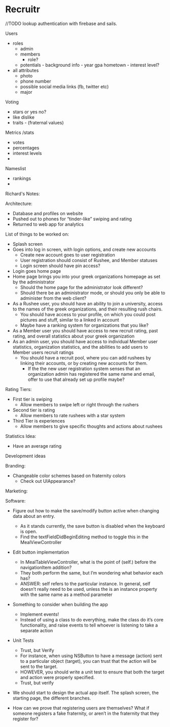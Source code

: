 # Recruitr

//TODO lookup authentication with firebase and sails.

Users
  - roles
    - admin
    - members
      - role?
    - potentials
          - background info
          - year gpa hometown
          - interest level?
  - all attributes
    - photo
    - phone number
    - possible social media links (fb, twitter etc)
    - major

Voting
  - stars or yes no?
  - like dislike
  - traits - (fraternal values)

Metrics /stats
  - votes
  - percentages
  - interest levels
  -

Nameslist
  - rankings
  - 
  
Richard's Notes: 

Architecture:
- Database and profiles on website
- Pushed out to phones for “tinder-like” swiping and rating
- Returned to web app for analytics

List of things to be worked on:
- Splash screen
- Goes into log in screen, with login options, and create new accounts
    - Create new account goes to user registration
    - User registration should consist of Rushee, and Member statuses
    - Login screen should have pin access?
- Login goes home page
- Home page brings you into your greek organizations homepage as set by the administrator
    - Should the home page for the administrator look different?
    - Should there be an administrator mode, or should you only be able to administer from the web client?
- As a Rushee user, you should have an ability to join a university, access to the names of the greek organizations, and their resulting rush chairs. 
    - You should have access to your profile, on which you could post pictures and stuff, similar to a linked in account
    - Maybe have a ranking system for organizations that you like?
- As a Member user you should have access to new recruit rating, past rating, and overall statistics about your greek organization
- As an admin user, you should have access to individual Member user statistics, organization statistics, and the abilities to add users to Member users recruit ratings
    - You should have a recruit pool, where you can add rushees by linking their accounts, or by creating new accounts for them.
        - If the the new user registration system senses that an organization admin has registered the same name and email, offer to use that already set up profile maybe?


Rating Tiers:
- First tier is swiping
    - Allow members to swipe left or right through the rushers
- Second tier is rating
    - Allow members to rate rushees with a star system
- Third Tier is experiences
    - Allow members to give specific thoughts and actions about rushees 

Statistics Idea:
- Have an average rating 

Development ideas

Branding:

- Changeable color schemes based on fraternity colors
    - Check out UIAppearance?

Marketing:

Software:
- Figure out how to make the save/modify button active when changing data about an entry.
    - As it stands currently, the save button is disabled when the keyboard is open.
    - Find the textFieldDidBeginEditing method to toggle this in the MealViewController

- Edit button implementation
    - In MealTableViewController, what is the point of (self.) before the navigationItem addition?
    - They both perform the same, but I’m wondering what behavior each has?
    - ANSWER: self refers to the particular instance. In general, self doesn’t really need to be used, unless the is an instance property with the same name as a method parameter

- Something to consider when building the app
    - Implement events!
    - Instead of using a class to do everything, make the class do it’s core functionality, and raise events to tell whoever is listening to take a separate action

- Unit Tests
    - Trust, but Verify
    - For instance, when using NSButton to have a message (action) sent to a particular object (target), you can trust that the action will be sent to the target.
    - HOWEVER, you should write a unit test to ensure that both the target and action were properly specified.
    - Trust, but verify

- We should start to design the actual app itself. The splash screen, the starting page, the different branches.

- How can we prove that registering users are themselves? What if someone registers a fake fraternity, or aren’t in the fraternity that they register for?

